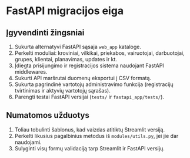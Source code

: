# FastAPI migracijos eiga

## Įgyvendinti žingsniai

1. Sukurta alternatyvi FastAPI sąsaja `web_app` kataloge.
2. Perkelti moduliai: kroviniai, vilkikai, priekabos, vairuotojai, darbuotojai, grupes, klientai, planavimas, updates ir kt.
3. Įdiegta prisijungimo ir registracijos sistema naudojant FastAPI middlewares.
4. Sukurti API maršrutai duomenų eksportui į CSV formatą.
5. Sukurta pagrindinė vartotojų administravimo funkcija (registracijų tvirtinimas ir aktyvių vartotojų sąrašas).
6. Parengti testai FastAPI versijai (`tests/` ir `fastapi_app/tests/`).

## Numatomos užduotys

1. Toliau tobulinti šablonus, kad vaizdas atitiktų Streamlit versiją.
2. Perkelti likusius pagalbinius metodus iš `modules/utils.py`, jei jie dar naudojami.
3. Sulyginti visų formų validaciją tarp Streamlit ir FastAPI versijų.

